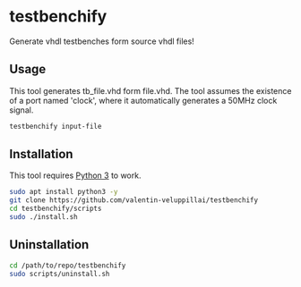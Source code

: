 # testbenchify
Generate vhdl testbenches form source vhdl files!
## Usage
This tool generates tb_file.vhd form file.vhd. The tool assumes the existence of a port named 'clock', where it automatically generates a 50MHz clock signal.
```sh  
testbenchify input-file  
```
## Installation
This tool requires [Python 3](https://www.python.org/) to work.
```sh
sudo apt install python3 -y
git clone https://github.com/valentin-veluppillai/testbenchify
cd testbenchify/scripts
sudo ./install.sh
```
## Uninstallation
```sh
cd /path/to/repo/testbenchify
sudo scripts/uninstall.sh
```
